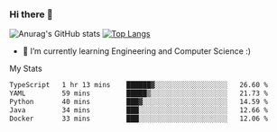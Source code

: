 ### Hi there 👋

![Anurag's GitHub stats](https://github-readme-stats.vercel.app/api?username=MatteoIorio11&show_icons=true&theme=dark) 
[![Top Langs](https://github-readme-stats.vercel.app/api/top-langs/?username=MatteoIorio11&theme=dark)](https://github.com/MatteoIorio11/github-readme-stats)

- 🌱 I’m currently learning Engineering and Computer Science :)

<!--
**MatteoIorio11/MatteoIorio11** is a ✨ _special_ ✨ repository because its `README.md` (this file) appears on your GitHub profile.

Here are some ideas to get you started:

- 🔭 I’m currently working on ...
- 🌱 I’m currently learning ...
- 👯 I’m looking to collaborate on ...
- 🤔 I’m looking for help with ...
- 💬 Ask me about ...
- 📫 How to reach me: ...
- 😄 Pronouns: ...
- ⚡ Fun fact: ...
-->
My Stats
<!--START_SECTION:waka-->

```txt
TypeScript   1 hr 13 mins    ██████▓░░░░░░░░░░░░░░░░░░   26.60 %
YAML         59 mins         █████▒░░░░░░░░░░░░░░░░░░░   21.73 %
Python       40 mins         ███▓░░░░░░░░░░░░░░░░░░░░░   14.59 %
Java         34 mins         ███░░░░░░░░░░░░░░░░░░░░░░   12.66 %
Docker       33 mins         ███░░░░░░░░░░░░░░░░░░░░░░   12.06 %
```

<!--END_SECTION:waka-->
